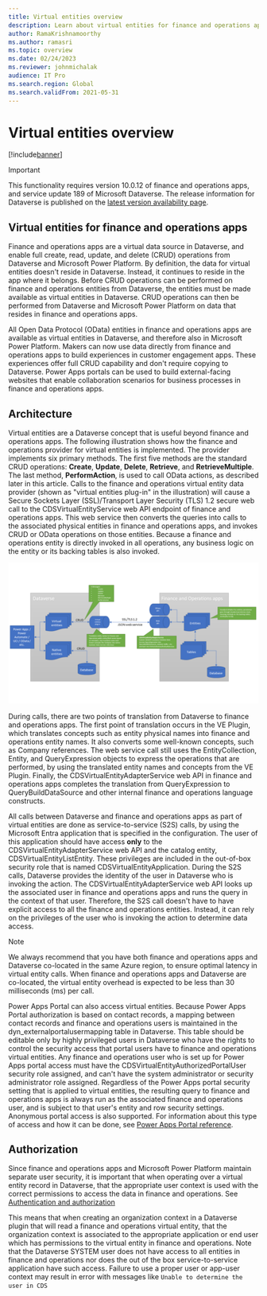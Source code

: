```yaml
---
title: Virtual entities overview
description: Learn about virtual entities for finance and operations apps, including an overview on architectures for finance and operations apps.
author: RamaKrishnamoorthy
ms.author: ramasri
ms.topic: overview
ms.date: 02/24/2023
ms.reviewer: johnmichalak
audience: IT Pro
ms.search.region: Global
ms.search.validFrom: 2021-05-31
---
```


# Virtual entities overview

[!include[banner](../includes/banner.md)]

> [!IMPORTANT]
> This functionality requires version 10.0.12 of finance and operations apps, and service update 189 of Microsoft Dataverse. The release information for Dataverse is published on the [latest version availability page](/business-applications-release-notes/dynamics/released-versions/dynamics-365ce#all-version-availability).

## Virtual entities for finance and operations apps

Finance and operations apps are a virtual data source in Dataverse, and enable full create, read, update, and delete (CRUD) operations from Dataverse and Microsoft Power Platform. By definition, the data for virtual entities doesn't reside in Dataverse. Instead, it continues to reside in the app where it belongs. Before CRUD operations can be performed on finance and operations entities from Dataverse, the entities must be made available as virtual entities in Dataverse. CRUD operations can then be performed from Dataverse and Microsoft Power Platform on data that resides in finance and operations apps.

All Open Data Protocol (OData) entities in finance and operations apps are available as virtual entities in Dataverse, and therefore also in Microsoft Power Platform. Makers can now use data directly from finance and operations apps to build experiences in customer engagement apps. These experiences offer full CRUD capability and don't require copying to Dataverse. Power Apps portals can be used to build external-facing websites that enable collaboration scenarios for business processes in finance and operations apps.

## Architecture

Virtual entities are a Dataverse concept that is useful beyond finance and operations apps. The following illustration shows how the finance and operations provider for virtual entities is implemented. The provider implements six primary methods. The first five methods are the standard CRUD operations: **Create**, **Update**, **Delete**, **Retrieve**, and **RetrieveMultiple**. The last method, **PerformAction**, is used to call OData actions, as described later in this article. Calls to the finance and operations virtual entity data provider (shown as "virtual entities plug-in" in the illustration) will cause a Secure Sockets Layer (SSL)/Transport Layer Security (TLS) 1.2 secure web call to the CDSVirtualEntityService web API endpoint of finance and operations apps. This web service then converts the queries into calls to the associated physical entities in finance and operations apps, and invokes CRUD or OData operations on those entities. Because a finance and operations entity is directly invoked in all operations, any business logic on the entity or its backing tables is also invoked.

![Architecture of virtual entities for finance and operations apps.](media/image1.png)

During calls, there are two points of translation from Dataverse to finance and operations apps. The first point of translation occurs in the VE Plugin, which translates concepts such as entity physical names into finance and operations entity names. It also converts some well-known concepts, such as Company references. The web service call still uses the EntityCollection, Entity, and QueryExpression objects to express the operations that are performed, by using the translated entity names and concepts from the VE Plugin. Finally, the CDSVirtualEntityAdapterService web API in finance and operations apps completes the translation from QueryExpression to QueryBuildDataSource and other internal finance and operations language constructs.

All calls between Dataverse and finance and operations apps as part of virtual entities are done as service-to-service (S2S) calls, by using the Microsoft Entra application that is specified in the configuration. The user of this application should have access **only** to the CDSVirtualEntityAdapterService web API and the catalog entity, CDSVirtualEntityListEntity. These privileges are included in the out-of-box security role that is named CDSVirtualEntityApplication. During the S2S calls, Dataverse provides the identity of the user in Dataverse who is invoking the action. The CDSVirtualEntityAdapterService web API looks up the associated user in finance and operations apps and runs the query in the context of that user. Therefore, the S2S call doesn't have to have explicit access to all the finance and operations entities. Instead, it can rely on the privileges of the user who is invoking the action to determine data access.

> [!NOTE]
> We always recommend that you have both finance and operations apps and Dataverse co-located in the same Azure region, to ensure optimal latency in virtual entity calls. When finance and operations apps and Dataverse are co-located, the virtual entity overhead is expected to be less than 30 milliseconds (ms) per call.

Power Apps Portal can also access virtual entities. Because Power Apps Portal authorization is based on contact records, a mapping between contact records and finance and operations users is maintained in the dyn\_externalportalusermapping table in Dataverse. This table should be editable only by highly privileged users in Dataverse who have the rights to control the security access that portal users have to finance and operations virtual entities. Any finance and operations user who is set up for Power Apps portal access must have the CDSVirtualEntityAuthorizedPortalUser security role assigned, and can't have the system administrator or security administrator role assigned. Regardless of the Power Apps portal security setting that is applied to virtual entities, the resulting query to finance and operations apps is always run as the associated finance and operations user, and is subject to that user's entity and row security settings. Anonymous portal access is also supported. For information about this type of access and how it can be done, see [Power Apps Portal reference](power-portal-reference.md).

## Authorization
Since finance and operations apps and Microsoft Power Platform maintain separate user security, it is important that when operating over a virtual entity record in Dataverse, that the appropriate user context is used with the correct permissions to access the data in finance and operations. See [Authentication and authorization](authentication-and-authorization.md)

This means that when creating an organization context in a Dataverse plugin that will read a finance and operations virtual entity, that the organization context is associated to the appropriate application or end user which has permissions to the virtual entity in finance and operations. Note that the Dataverse SYSTEM user does not have access to all entities in finance and operations nor does the out of the box service-to-service application have such access. Failure to use a proper user or app-user context may result in error with messages like `Unable to determine the user in CDS`
